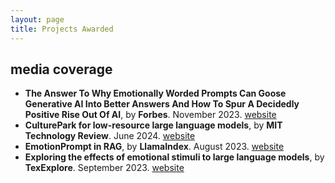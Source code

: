 ```yaml
---
layout: page
title: Projects Awarded
---
```


## media coverage
- **The Answer To Why Emotionally Worded Prompts Can Goose Generative AI Into Better Answers And How To Spur A Decidedly Positive Rise Out Of AI**, by **Forbes**. November 2023. [website](https://www.forbes.com/sites/lanceeliot/2023/11/11/the-answer-to-why-emotionally-worded-prompts-can-goose-generative-ai-into-better-answers-and-how-to-spur-a-decidedly-positive-rise-out-of-ai/?sh=38038fb137e5)
- **CulturePark for low-resource large language models**, by **MIT Technology Review**. June 2024. [website](https://www.mittrchina.com/news/detail/13596)
- **EmotionPrompt in RAG**, by **LlamaIndex**. August 2023. [website](https://docs.llamaindex.ai/en/v0.10.17/examples/prompts/emotion_prompt.html)
- **Exploring the effects of emotional stimuli to large language models**, by **TexExplore**. September 2023. [website](https://techxplore.com/news/2023-08-exploring-effects-emotional-stimuli-large.html)

 <div style="height: 20px;"></div> <!-- Adjust the height as needed -->